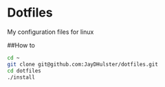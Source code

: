 # Dotfiles

My configuration files for linux

##How to 

```bash
cd ~
git clone git@github.com:JayDHulster/dotfiles.git
cd dotfiles
./install

```
